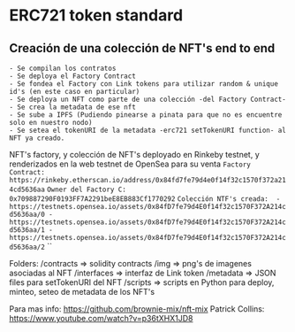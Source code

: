 # ERC721 token standard
## Creación de una colección de NFT's end to end 

```shell
- Se compilan los contratos
- Se deploya el Factory Contract
- Se fondea el Factory con Link tokens para utilizar random & unique id's (en este caso en particular)
- Se deploya un NFT como parte de una colección -del Factory Contract-
- Se crea la metadata de ese nft
- Se sube a IPFS (Pudiendo pinearse a pinata para que no es encuentre solo en nuestro nodo)
- Se setea el tokenURI de la metadata -erc721 setTokenURI function- al NFT ya creado. 
```

NFT's factory, y colección de NFT's deployado en Rinkeby testnet, y renderizados en la web testnet de OpenSea para su venta
`Factory Contract: https://rinkeby.etherscan.io/address/0x84fd7fe79d4e0f14f32c1570f372a214cd5636aa`
`Owner del Factory C: 0x709887290F0193FF7A2291beE8EB883Cf1770292`
`Colección NTF's creada: 
    -https://testnets.opensea.io/assets/0x84fD7fe79d4E0f14f32c1570F372A214cd5636aa/0
    -https://testnets.opensea.io/assets/0x84fD7fe79d4E0f14f32c1570F372A214cd5636aa/1
    -https://testnets.opensea.io/assets/0x84fD7fe79d4E0f14f32c1570F372A214cd5636aa/2`
``

 Folders:
    /contracts => solidity contracts
    /img => png's de imagenes asociadas al NFT
    /interfaces => interfaz de Link token
    /metadata => JSON files para setTokenURI del NFT
    /scripts => scripts en Python para deploy, minteo, seteo de metadata de los NFT's

Para mas info: 
https://github.com/brownie-mix/nft-mix
Patrick Collins:
https://www.youtube.com/watch?v=p36tXHX1JD8
